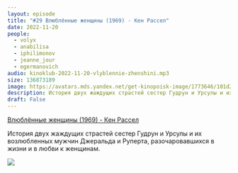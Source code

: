 ```yaml
---
layout: episode
title: "#29 Влюблённые женщины (1969) - Кен Рассел"
date: 2022-11-20
people:
  - volyx
  - anabilisa
  - iphilimonov
  - jeanne_jour
  - egermanovich
audio: kinoklub-2022-11-20-vlyblennie-zhenshini.mp3
size: 136873189
image: https://avatars.mds.yandex.net/get-kinopoisk-image/1773646/101d2203-2b4c-4f45-9ea8-3fed1a5e6f3f/600x
description: История двух жаждущих страстей сестер Гудрун и Урсулы и их возлюбленных мужчин Джеральда и Руперта, разочаровавшихся в жизни и в любви к женщинам.
draft: False
---
```


[Влюблённые женщины (1969) - Кен Рассел](https://www.kinopoisk.ru/film/17531/)

История двух жаждущих страстей сестер Гудрун и Урсулы и их возлюбленных мужчин Джеральда и Руперта, разочаровавшихся в жизни и в любви к женщинам.

![](https://avatars.mds.yandex.net/get-kinopoisk-image/1773646/101d2203-2b4c-4f45-9ea8-3fed1a5e6f3f/600x)



